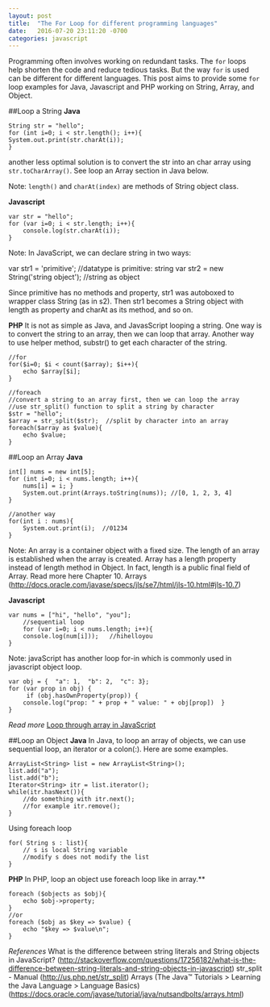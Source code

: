 ```yaml
---
layout: post
title:  "The For Loop for different programming languages"
date:   2016-07-20 23:11:20 -0700
categories: javascript
---
```


Programming often involves working on redundant tasks. The `for` loops help shorten the code and reduce tedious tasks. But the way `for` is used can be different for different languages. This post aims to provide some `for` loop examples for Java, Javascript and PHP working on String, Array, and Object.

##Loop a String
**Java**
```
String str = "hello";
for (int i=0; i < str.length(); i++){
System.out.print(str.charAt(i));
}
```
another less optimal solution is to convert the str into an char array using `str.toCharArray()`.  See loop an Array section in Java below.

Note:
`length()` and `charAt(index)` are methods of String object class.

**Javascript**

    var str = "hello";
    for (var i=0; i < str.length; i++){
        console.log(str.charAt(i));
    }

Note:
In JavaScript, we can declare string in two ways:

var str1 = 'primitive';  //datatype is primitive: string
var str2 = new String('string object');  //string as object

Since primitive has no methods and property, str1 was autoboxed to wrapper class String (as in s2). Then str1 becomes a String object with length as property and charAt as its method, and so on.

**PHP**
It is not as simple as Java, and JavasScript looping a string. One way is to convert the string to an array, then we can loop that array. Another way to use helper method, substr() to get each character of the string.
```
//for
for($i=0; $i < count($array); $i++){
	echo $array[$i];
}
```
```
//foreach
//convert a string to an array first, then we can loop the array
//use str_split() function to split a string by character
$str = "hello";
$array = str_split($str);  //split by character into an array
foreach($array as $value){
	echo $value;
}
```

##Loop an Array
**Java**
```
int[] nums = new int[5];
for (int i=0; i < nums.length; i++){
	nums[i] = i; }
	System.out.print(Arrays.toString(nums)); //[0, 1, 2, 3, 4]
}
```
```
//another way
for(int i : nums){
	System.out.print(i);  //01234
}
```
Note: An array is a container object with a fixed size. The length of an array is established when the array is created. Array has a length property instead of length method in Object. In fact, length is a public final field of Array. 
Read more here Chapter 10. Arrays (http://docs.oracle.com/javase/specs/jls/se7/html/jls-10.html#jls-10.7)

**Javascript**
```
var nums = ["hi", "hello", "you"];
	//sequential loop
	for (var i=0; i < nums.length; i++){
	console.log(num[i]));   //hihelloyou
}
```

Note: javaScript has another loop for-in which is commonly used in javascript object loop.
```
var obj = {  "a": 1,  "b": 2,  "c": 3};
for (var prop in obj) { 
	 if (obj.hasOwnProperty(prop)) {
	console.log("prop: " + prop + " value: " + obj[prop])  }
}
```
*Read more*
[Loop through array in JavaScript](http://stackoverflow.com/questions/3010840/loop-through-array-in-javascript)

##Loop an Object
**Java**
In Java, to loop an array of objects, we can use sequential loop, an iterator or a colon(:). Here are some examples.
```
ArrayList<String> list = new ArrayList<String>();
list.add("a");
list.add("b");
Iterator<String> itr = list.iterator();
while(itr.hasNext()){
	//do something with itr.next();
	//for example itr.remove();
}
```

Using foreach loop
```
for( String s : list){
	// s is local String variable
	//modify s does not modify the list
}
```

**PHP**
In PHP, loop an object use foreach loop like in array.**
```
foreach ($objects as $obj){
	echo $obj->property;
}
//or
foreach ($obj as $key => $value) {
	echo "$key => $value\n";
}
```
*References*
What is the difference between string literals and String objects in JavaScript? (http://stackoverflow.com/questions/17256182/what-is-the-difference-between-string-literals-and-string-objects-in-javascript)
str_split - Manual (http://us.php.net/str_split)
Arrays (The Java™ Tutorials > Learning the Java Language > Language Basics) (https://docs.oracle.com/javase/tutorial/java/nutsandbolts/arrays.html)
